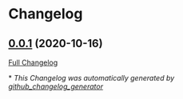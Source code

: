 # Changelog

## [0.0.1](https://github.com/dj-wasabi/dj-wasabi-release/tree/0.0.1) (2020-10-16)

[Full Changelog](https://github.com/dj-wasabi/dj-wasabi-release/compare/6d92751117f396d559cf98f54bb7128ff3053c95...0.0.1)



\* *This Changelog was automatically generated by [github_changelog_generator](https://github.com/github-changelog-generator/github-changelog-generator)*
